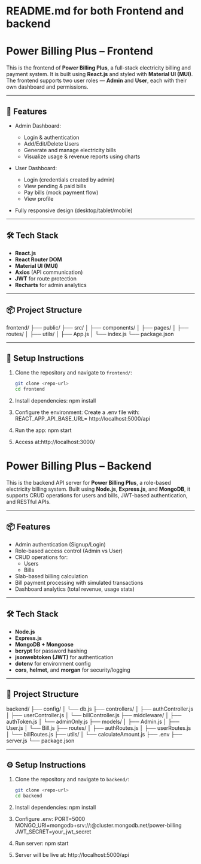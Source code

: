 # README.md for both Frontend and backend


# Power Billing Plus – Frontend

This is the frontend of **Power Billing Plus**, a full-stack electricity billing and payment system. It is built using **React.js** and styled with **Material UI (MUI)**. The frontend supports two user roles — **Admin** and **User**, each with their own dashboard and permissions.

---

## 🚀 Features

- Admin Dashboard:
  - Login & authentication
  - Add/Edit/Delete Users
  - Generate and manage electricity bills
  - Visualize usage & revenue reports using charts

- User Dashboard:
  - Login (credentials created by admin)
  - View pending & paid bills
  - Pay bills (mock payment flow)
  - View profile

- Fully responsive design (desktop/tablet/mobile)

---

## 🛠️ Tech Stack

- **React.js**
- **React Router DOM**
- **Material UI (MUI)**
- **Axios** (API communication)
- **JWT** for route protection
- **Recharts** for admin analytics

---

## 📦 Project Structure

frontend/
├── public/
├── src/
│ ├── components/
│ ├── pages/
│ ├── routes/
│ ├── utils/
│ ├── App.js
│ └── index.js
└── package.json


---

## 📂 Setup Instructions

1. Clone the repository and navigate to `frontend/`:
   ```bash
   git clone <repo-url>
   cd frontend

2. Install dependencies:
  npm install
3. Configure the environment:
   Create a .env file with:
   REACT_APP_API_BASE_URL=
   http://localhost:5000/api

4. Run the app:
   npm start

5. Access at:http://localhost:3000/
   


# Power Billing Plus – Backend

This is the backend API server for **Power Billing Plus**, a role-based electricity billing system. Built using **Node.js**, **Express.js**, and **MongoDB**, it supports CRUD operations for users and bills, JWT-based authentication, and RESTful APIs.

---

## 📦 Features

- Admin authentication (Signup/Login)
- Role-based access control (Admin vs User)
- CRUD operations for:
  - Users
  - Bills
- Slab-based billing calculation
- Bill payment processing with simulated transactions
- Dashboard analytics (total revenue, usage stats)

---

## 🛠️ Tech Stack

- **Node.js**
- **Express.js**
- **MongoDB + Mongoose**
- **bcrypt** for password hashing
- **jsonwebtoken (JWT)** for authentication
- **dotenv** for environment config
- **cors**, **helmet**, and **morgan** for security/logging

---

## 📂 Project Structure
backend/
├── config/
│ └── db.js
├── controllers/
│ ├── authController.js
│ ├── userController.js
│ └── billController.js
├── middleware/
│ ├── authToken.js
│ └── adminOnly.js
├── models/
│ ├── Admin.js
│ ├── User.js
│ └── Bill.js
├── routes/
│ ├── authRoutes.js
│ ├── userRoutes.js
│ └── billRoutes.js
├── utils/
│ └── calculateAmount.js
├── .env
├── server.js
└── package.json



---

## ⚙️ Setup Instructions

1. Clone the repository and navigate to `backend/`:
   ```bash
   git clone <repo-url>
   cd backend
2. Install dependencies:
   npm install

3. Configure .env:
   PORT=5000
   MONGO_URI=mongodb+srv://<user>:<password>@cluster.mongodb.net/power-billing
   JWT_SECRET=your_jwt_secret

4. Run server:
   npm start

5. Server will be live at:
    http://localhost:5000/api
